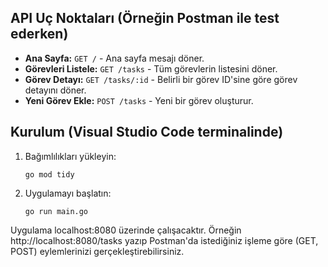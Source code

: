 ## API Uç Noktaları (Örneğin Postman ile test ederken)

- **Ana Sayfa:** `GET /` - Ana sayfa mesajı döner.
- **Görevleri Listele:** `GET /tasks` - Tüm görevlerin listesini döner.
- **Görev Detayı:** `GET /tasks/:id` - Belirli bir görev ID'sine göre görev detayını döner.
- **Yeni Görev Ekle:** `POST /tasks` - Yeni bir görev oluşturur.

## Kurulum (Visual Studio Code terminalinde)

1. Bağımlılıkları yükleyin:
   ```terminal
   go mod tidy
2. Uygulamayı başlatın:
   ```terminal
   go run main.go

Uygulama localhost:8080 üzerinde çalışacaktır. Örneğin http://localhost:8080/tasks yazıp Postman'da istediğiniz işleme göre (GET, POST) eylemlerinizi gerçekleştirebilirsiniz.
